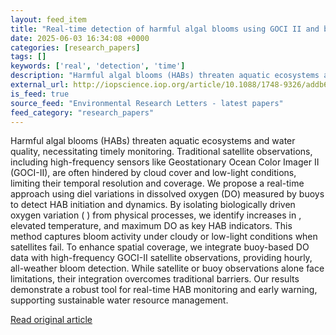 ```yaml
---
layout: feed_item
title: "Real-time detection of harmful algal blooms using GOCI II and buoy-based dissolved oxygen variations"
date: 2025-06-03 16:34:08 +0000
categories: [research_papers]
tags: []
keywords: ['real', 'detection', 'time']
description: "Harmful algal blooms (HABs) threaten aquatic ecosystems and water quality, necessitating timely monitoring"
external_url: http://iopscience.iop.org/article/10.1088/1748-9326/addb63
is_feed: true
source_feed: "Environmental Research Letters - latest papers"
feed_category: "research_papers"
---
```


Harmful algal blooms (HABs) threaten aquatic ecosystems and water quality, necessitating timely monitoring. Traditional satellite observations, including high-frequency sensors like Geostationary Ocean Color Imager II (GOCI-II), are often hindered by cloud cover and low-light conditions, limiting their temporal resolution and coverage. We propose a real-time approach using diel variations in dissolved oxygen (DO) measured by buoys to detect HAB initiation and dynamics. By isolating biologically driven oxygen variation ( ) from physical processes, we identify increases in , elevated temperature, and maximum DO as key HAB indicators. This method captures bloom activity under cloudy or low-light conditions when satellites fail. To enhance spatial coverage, we integrate buoy-based DO data with high-frequency GOCI-II satellite observations, providing hourly, all-weather bloom detection. While satellite or buoy observations alone face limitations, their integration overcomes traditional barriers. Our results demonstrate a robust tool for real-time HAB monitoring and early warning, supporting sustainable water resource management.

[Read original article](http://iopscience.iop.org/article/10.1088/1748-9326/addb63)
